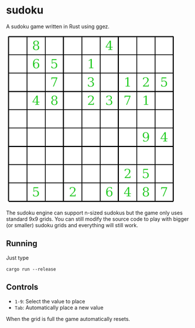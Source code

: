 # sudoku
A sudoku game written in Rust using ggez.

![](screenshot.png)

The sudoku engine can support n-sized sudokus but the game only uses standard 9x9 grids. You can still modify the source code to play with bigger (or smaller) sudoku grids and everything will still work.

## Running

Just type
```
cargo run --release
```

## Controls
* `1-9`: Select the value to place
* `Tab`: Automatically place a new value

When the grid is full the game automatically resets.
